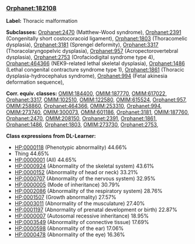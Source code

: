 
### [Orphanet:182108](http://www.orpha.net/ORDO/Orphanet_182108)
**Label:** Thoracic malformation

**Subclasses:** [Orphanet:2470](http://www.orpha.net/ORDO/Orphanet_2470) (Matthew-Wood syndrome), [Orphanet:2391](http://www.orpha.net/ORDO/Orphanet_2391) (Congenitally short costocoracoid ligament), [Orphanet:1803](http://www.orpha.net/ORDO/Orphanet_1803) (Thoracomelic dysplasia), [Orphanet:3181](http://www.orpha.net/ORDO/Orphanet_3181) (Sprengel deformity), [Orphanet:3317](http://www.orpha.net/ORDO/Orphanet_3317) (Thoracolaryngopelvic dysplasia), [Orphanet:957](http://www.orpha.net/ORDO/Orphanet_957) (Acropectorovertebral dysplasia), [Orphanet:2753](http://www.orpha.net/ORDO/Orphanet_2753) (Orofaciodigital syndrome type 4), [Orphanet:464366](http://www.orpha.net/ORDO/Orphanet_464366) (NEK9-related lethal skeletal dysplasia), [Orphanet:1486](http://www.orpha.net/ORDO/Orphanet_1486) (Lethal congenital contracture syndrome type 1), [Orphanet:1861](http://www.orpha.net/ORDO/Orphanet_1861) (Thoracic dysplasia-hydrocephalus syndrome), [Orphanet:994](http://www.orpha.net/ORDO/Orphanet_994) (Fetal akinesia deformation sequence), 

**Corr. equiv. classes:** [OMIM:184400](http://purl.obolibrary.org/obo/OMIM_184400), [OMIM:187770](http://purl.obolibrary.org/obo/OMIM_187770), [OMIM:617022](http://purl.obolibrary.org/obo/OMIM_617022), [Orphanet:3317](http://www.orpha.net/ORDO/Orphanet_3317), [OMIM:102510](http://purl.obolibrary.org/obo/OMIM_102510), [OMIM:122580](http://purl.obolibrary.org/obo/OMIM_122580), [OMIM:615524](http://purl.obolibrary.org/obo/OMIM_615524), [Orphanet:957](http://www.orpha.net/ORDO/Orphanet_957), [OMIM:258860](http://purl.obolibrary.org/obo/OMIM_258860), [Orphanet:464366](http://www.orpha.net/ORDO/Orphanet_464366), [OMIM:253310](http://purl.obolibrary.org/obo/OMIM_253310), [Orphanet:994](http://www.orpha.net/ORDO/Orphanet_994), [OMIM:273740](http://purl.obolibrary.org/obo/OMIM_273740), [OMIM:300073](http://purl.obolibrary.org/obo/OMIM_300073), [OMIM:601186](http://purl.obolibrary.org/obo/OMIM_601186), [Orphanet:3181](http://www.orpha.net/ORDO/Orphanet_3181), [OMIM:187760](http://purl.obolibrary.org/obo/OMIM_187760), [Orphanet:2470](http://www.orpha.net/ORDO/Orphanet_2470), [OMIM:208150](http://purl.obolibrary.org/obo/OMIM_208150), [Orphanet:2391](http://www.orpha.net/ORDO/Orphanet_2391), [Orphanet:1861](http://www.orpha.net/ORDO/Orphanet_1861), [Orphanet:1486](http://www.orpha.net/ORDO/Orphanet_1486), [Orphanet:1803](http://www.orpha.net/ORDO/Orphanet_1803), [OMIM:273730](http://purl.obolibrary.org/obo/OMIM_273730), [Orphanet:2753](http://www.orpha.net/ORDO/Orphanet_2753), 

**Class expressions from DL-Learner:**

- [HP:0000118](http://purl.obolibrary.org/obo/HP_0000118) (Phenotypic abnormality) 44.66%
- Thing 44.65%
- [HP:0000001](http://purl.obolibrary.org/obo/HP_0000001) (All) 44.65%
- [HP:0000924](http://purl.obolibrary.org/obo/HP_0000924) (Abnormality of the skeletal system) 43.61%
- [HP:0000152](http://purl.obolibrary.org/obo/HP_0000152) (Abnormality of head or neck) 33.21%
- [HP:0000707](http://purl.obolibrary.org/obo/HP_0000707) (Abnormality of the nervous system) 32.95%
- [HP:0000005](http://purl.obolibrary.org/obo/HP_0000005) (Mode of inheritance) 30.79%
- [HP:0002086](http://purl.obolibrary.org/obo/HP_0002086) (Abnormality of the respiratory system) 28.76%
- [HP:0001507](http://purl.obolibrary.org/obo/HP_0001507) (Growth abnormality) 27.57%
- [HP:0003011](http://purl.obolibrary.org/obo/HP_0003011) (Abnormality of the musculature) 27.40%
- [HP:0001197](http://purl.obolibrary.org/obo/HP_0001197) (Abnormality of prenatal development or birth) 22.87%
- [HP:0000007](http://purl.obolibrary.org/obo/HP_0000007) (Autosomal recessive inheritance) 18.95%
- [HP:0003549](http://purl.obolibrary.org/obo/HP_0003549) (Abnormality of connective tissue) 17.69%
- [HP:0000598](http://purl.obolibrary.org/obo/HP_0000598) (Abnormality of the ear) 17.06%
- [HP:0000478](http://purl.obolibrary.org/obo/HP_0000478) (Abnormality of the eye) 16.36%


